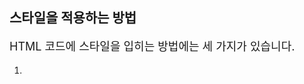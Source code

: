 ## 스타일을 적용하는 방법

HTML 코드에 스타일을 입히는 방법에는 세 가지가 있습니다.

1. <style> 태그
```
<style>
  h1 {
    color: green;
    text-align: center;
  }

  p {
    font-size: 18px;
  }
</style>

<h1>Hello World!</h1>
<p>Lorem ipsum dolor sit amet, consectetur adipiscing elit. 
Quisque sit amet lorem sit amet nunc ornare convallis. Pellentesque ac posuere lectus. 
In eu ipsum et quam finibus fermentum vitae sit amet magna.</p>
```

2. style 속성
```
<h1 style="color: green; text-align: center;">Hello World!</h1>
<p style="font-size: 18px;">Lorem ipsum dolor sit amet, consectetur adipiscing elit. 
Quisque sit amet lorem sit amet nunc ornare convallis. Pellentesque ac posuere lectus. 
In eu ipsum et quam finibus fermentum vitae sit amet magna.</p>

3. 외부 CSS 파일 + <link> 태그

css/styles.css
```
h1 {
  color: green;
  text-align: center;
}

p {
  font-size: 18px;
}
```

index.html
```
<link href="css/styles.css" rel="stylesheet">

<h1>Hello World!</h1>
<p>Lorem ipsum dolor sit amet, consectetur adipiscing elit. 
Quisque sit amet lorem sit amet nunc ornare convallis. Pellentesque ac posuere lectus. 
In eu ipsum et quam finibus fermentum vitae sit amet magna.</p>
```

## 어떤 방법을 써야 할까?
일반적으로는 외부 CSS 파일에 스타일을 쓰고 HTML 코드에서 <link> 태그로 연결해주는 것이 가장 좋은 방식입니다. 

하지만 조금씩 새로운 스타일을 시도해볼 때에는 간편함을 위해서 <style>태그를 쓰는 방법 또는 style 속성에서 테스트를 하고, 

나중에 외부 CSS 파일로 옮기는 방법도 있습니다!
